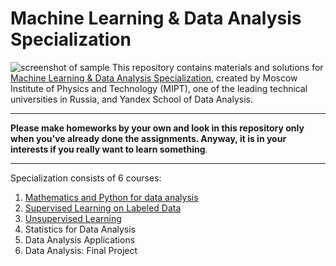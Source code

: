 # Machine Learning & Data Analysis Specialization 
![screenshot of sample](https://camo.githubusercontent.com/5f2862f60c22ad7ad94eff0ec267801c03225a13/68747470733a2f2f64313563773635697063747372722e636c6f756466726f6e742e6e65742f64622f6162653031306230626431316535626461346333353739323938336130632f322d30352e6a7067)
This repository contains materials and solutions for [Machine Learning & Data Analysis Specialization](https://www.coursera.org/specializations/machine-learning-data-analysis), created by Moscow Institute of Physics and Technology (MIPT), one of the leading technical universities in Russia, and Yandex School of Data Analysis.
*** 
**Please make homeworks by your own and look in this repository only when you've already done the assignments. Anyway, it is in your interests if you really want to learn something**.
*** 
Specialization consists of 6 courses:
1. [Mathematics and Python for data analysis](https://github.com/MLunov/Machine-Learning-Data-Analysis-Specialization-MIPT-Yandex/tree/master/course-1)
2. [Supervised Learning on Labeled Data](https://github.com/MLunov/Machine-Learning-Data-Analysis-Specialization-MIPT-Yandex/tree/master/course-2)
3. [Unsupervised Learning](https://github.com/MLunov/Machine-Learning-Data-Analysis-Specialization-MIPT-Yandex/tree/master/course-3)
4. Statistics for Data Analysis[]()
5. Data Analysis Applications[]()
6. Data Analysis: Final Project[]()
